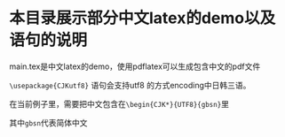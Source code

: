 # 本目录展示部分中文latex的demo以及语句的说明

main.tex是中文latex的demo，使用pdflatex可以生成包含中文的pdf文件

`\usepackage{CJKutf8}` 语句会支持utf8 的方式encoding中日韩三语。

在当前例子里，需要把中文包含在`\begin{CJK*}{UTF8}{gbsn}`里

其中`gbsn`代表简体中文



